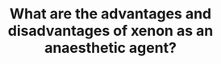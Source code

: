 ---
title: "What are the advantages and disadvantages of xenon as an anaesthetic agent?"
entityType: SAQ
exam: PEX
college: ANZCA
year: 2013
sitting: A
question: 2
passRate: 36
EC_expectedDomains:
- "Most candidates were able to recite the physicochemical properties of xenon gas."
EC_extraCredit:
- "Other important advantages of xenon include that it is not metabolized and xenon is insoluble."
- "Wash-in and wash-out of the gas can therefore be achieved quickly."
- "Xenon anesthesia also does not suppress the myocardium."
- "However, many candidates missed out the analgesic properties of xenon."
- "It should be noted that xenon does not trigger malignant hyperthermia, and has been regarded as safe for MHS patients."
EC_errorsCommon:
- "However, few could indicate the clinical relevance of these features."
- "For instance, most candidates correctly pointed out that xenon is a non-pungent and odorless gas, but few could identify this as an advantage for inhalational induction."
- "Important disadvantages of xenon are that it is very expensive to use, and that the high MAC value (71%) limits the delivery of higher inspiratory concentration of oxygen."
- "A number of candidates listed the features of an ideal inhalational anesthetic agent, which was not asked for in the question."
---